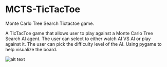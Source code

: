 # MCTS-TicTacToe
Monte Carlo Tree Search Tictactoe game.

A TicTacToe game that allows user to play against a Monte Carlo Tree Search AI agent. The user can select to either watch AI VS AI or play against it. The user can pick the difficulty level of the AI.
Using pygame to help visualize the board.

![alt text](https://github.com/Pandaser/MCTS-TicTacToe/blob/main/MCTSImage.jpg?raw=true)
